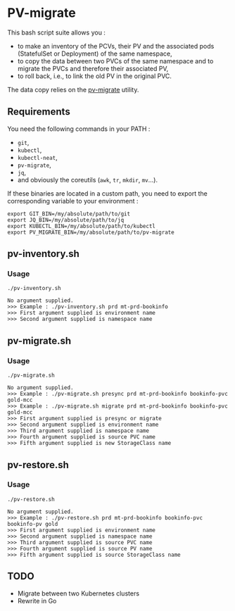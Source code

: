 # PV-migrate

This bash script suite allows you :

* to make an inventory of the PCVs, their PV and the associated pods (StatefulSet or Deployment) of the same namespace,
* to copy the data between two PVCs of the same namespace and to migrate the PVCs and therefore their associated PV,
* to roll back, i.e., to link the old PV in the original PVC.

The data copy relies on the [pv-migrate](https://github.com/utkuozdemir/pv-migrate) utility.

## Requirements

You need the following commands in your PATH :

* `git`,
* `kubectl`,
* `kubectl-neat`,
* `pv-migrate`,
* `jq`,
* and obviously the coreutils (`awk`, `tr`, `mkdir`, `mv`...).

If these binaries are located in a custom path, you need to export the corresponding variable to your environment :

```shell
export GIT_BIN=/my/absolute/path/to/git
export JQ_BIN=/my/absolute/path/to/jq
export KUBECTL_BIN=/my/absolute/path/to/kubectl
export PV_MIGRATE_BIN=/my/absolute/path/to/pv-migrate
```

## pv-inventory.sh

### Usage

```shell
./pv-inventory.sh
```

```shell
No argument supplied.
>>> Example : ./pv-inventory.sh prd mt-prd-bookinfo
>>> First argument supplied is environment name
>>> Second argument supplied is namespace name
```

## pv-migrate.sh

### Usage

```shell
./pv-migrate.sh
```

```shell
No argument supplied.
>>> Example : ./pv-migrate.sh presync prd mt-prd-bookinfo bookinfo-pvc gold-mcc
>>> Example : ./pv-migrate.sh migrate prd mt-prd-bookinfo bookinfo-pvc gold-mcc
>>> First argument supplied is presync or migrate
>>> Second argument supplied is environment name
>>> Third argument supplied is namespace name
>>> Fourth argument supplied is source PVC name
>>> Fifth argument supplied is new StorageClass name
```

## pv-restore.sh

### Usage

```shell
./pv-restore.sh
```

```shell
No argument supplied.
>>> Example : ./pv-restore.sh prd mt-prd-bookinfo bookinfo-pvc bookinfo-pv gold
>>> First argument supplied is environment name
>>> Second argument supplied is namespace name
>>> Third argument supplied is source PVC name
>>> Fourth argument supplied is source PV name
>>> Fifth argument supplied is source StorageClass name
```

## TODO

* Migrate between two Kubernetes clusters
* Rewrite in Go
